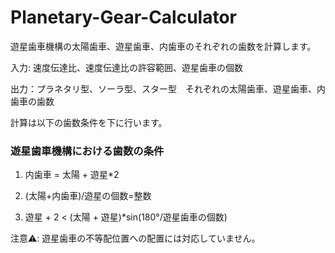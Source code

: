 # Planetary-Gear-Calculator
遊星歯車機構の太陽歯車、遊星歯車、内歯車のそれぞれの歯数を計算します。

入力: 速度伝達比、速度伝達比の許容範囲、遊星歯車の個数

出力：プラネタリ型、ソーラ型、スター型　それぞれの太陽歯車、遊星歯車、内歯車の歯数

計算は以下の歯数条件を下に行います。

### 遊星歯車機構における歯数の条件

1. 内歯車 = 太陽 + 遊星*2
    
2. (太陽+内歯車)/遊星の個数=整数

3. 遊星 + 2 < (太陽 + 遊星)*sin(180°/遊星歯車の個数)

注意⚠️: 遊星歯車の不等配位置への配置には対応していません。